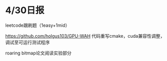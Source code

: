 # 4/30日报

leetcode跟刷题（1easy+1mid）

https://github.com/holgus103/GPU-WAH 代码重写cmake，cuda兼容性调整，调试至可运行测试程序

roaring bitmap论文阅读实验部分